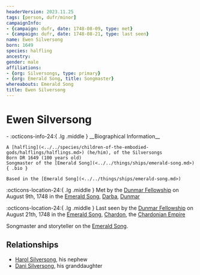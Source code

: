 ```yaml
---
headerVersion: 2023.11.25
tags: [person, dufr/minor]
campaignInfo:
- {campaign: dufr, date: 1748-08-09, type: met}
- {campaign: dufr, date: 1748-08-21, type: last seen}
name: Ewen Silversong
born: 1649
species: halfling
ancestry:
gender: male
affiliations:
- {org: Silversongs, type: primary}
- {org: Emerald Song, title: Songmaster}
whereabouts: Emerald Song
title: Ewen Silversong
---
```

# Ewen Silversong
<div class="grid cards ext-narrow-margin ext-one-column" markdown>
- :octicons-info-24:{ .lg .middle } __Biographical Information__

    A [halfling](<../../species/children-of-the-embodied-gods/halflings/halflings.md>) (he/him), of the Silversongs  
    Born DR 1649 (100 years old)  
    Songmaster of the [Emerald Song](<../../things/ships/emerald-song.md>)  
    { .bio }

    Based in the [Emerald Song](<../../things/ships/emerald-song.md>)
</div>



:octicons-location-24:{ .lg .middle } Met by the [Dunmar Fellowship](<../pcs/dunmar-fellowship/dunmar-fellowship.md>) on August 9th, 1748 in the [Emerald Song](<../../things/ships/emerald-song.md>), [Darba](<../../gazetteer/greater-dunmar/realms/dunmar/coastal-dunmar/darba/darba.md>), [Dunmar](<../../gazetteer/greater-dunmar/realms/dunmar/dunmar.md>)  



:octicons-location-24:{ .lg .middle } Last seen by the [Dunmar Fellowship](<../pcs/dunmar-fellowship/dunmar-fellowship.md>) on August 21th, 1748 in the [Emerald Song](<../../things/ships/emerald-song.md>), [Chardon](<../../gazetteer/west-coast/chardonian-empire/chardon/chardon.md>), the [Chardonian Empire](<../../gazetteer/west-coast/chardonian-empire/chardonian-empire.md>)  


Songmaster and storyteller on the [Emerald Song](<../../things/ships/emerald-song.md>).
## Relationships
- [Harol Silversong](<./harol-silversong.md>), his nephew
- [Dani Silversong](<./dani-silversong.md>), his granddaughter


